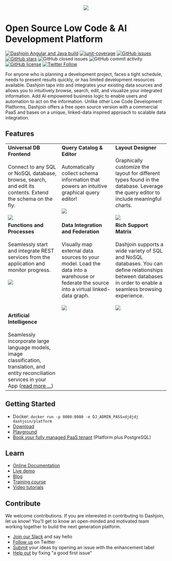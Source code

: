 <p align="center">
<a href="https://dashjoin.com"><img src="https://dashjoin.com/img/fav.png" /></a>
</p>

# Open Source Low Code & AI Development Platform

[![Dashjoin Angular and Java build](https://github.com/dashjoin/platform/workflows/Dashjoin%20CI%20build/badge.svg)](https://github.com/dashjoin/platform/actions)
[![junit-coverage](https://img.shields.io/badge/junit_coverage-84%25-brightgreen)](https://github.com/dashjoin/platform/tree/master/dashjoin-core/src/test/java/org/dashjoin/service)
[![GitHub issues](https://img.shields.io/github/issues/dashjoin/platform)](https://github.com/dashjoin/platform/issues)
[![GitHub stars](https://img.shields.io/github/stars/dashjoin/platform)](https://github.com/dashjoin/platform/stargazers)
![GitHub closed issues](https://img.shields.io/github/issues-closed/dashjoin/platform)
![GitHub commit activity](https://img.shields.io/github/commit-activity/m/dashjoin/platform)
[![GitHub license](https://img.shields.io/github/license/dashjoin/platform)](https://github.com/dashjoin/platform)
[![Twitter Follow](https://img.shields.io/twitter/follow/dashjoin?style=social)](https://twitter.com/dashjoin)

For anyone who is planning a development project, faces a tight schedule, needs to present results quickly, or has limited development resources available. Dashjoin taps into and integrates your existing data sources and allows you to intuitively browse, search, edit, and visualize your integrated information. Add AI empowered business logic to enable users and automation to act on the information. Unlike other Low Code Development Platforms, Dashjoin offers a free open source version with a commercial PaaS and bases on a unique, linked-data inspired approach to scalable data integration.

## Features

<table>
  <tr>
    <td valign="top" width="33%">
      <b>Universal DB Frontend</b><br><br>
      Connect to any SQL or NoSQL database, browse, search, and edit its contents. Extend the schema on the fly.<br><br>
      <a href="https://www.youtube.com/watch?v=zXXtR9zSOXs"><img src="https://img.youtube.com/vi/zXXtR9zSOXs/mqdefault.jpg"></a>
    </td>
    <td valign="top" width="33%">
      <b>Query Catalog & Editor</b><br><br>
      Automatically collect schema information that powers an intuitive graphical query editor!<br><br>
      <a href="https://www.youtube.com/watch?v=yxjE8GgXtfo"><img src="https://img.youtube.com/vi/yxjE8GgXtfo/mqdefault.jpg"></a>
    </td>
    <td valign="top" width="33%">
      <b>Layout Designer</b><br><br>
      Graphically customize the layout for different types found in the database. Leverage the query editor to include meaningful charts.<br><br>
      <a href="https://www.youtube.com/watch?v=RuM-im9wd58"><img src="https://img.youtube.com/vi/RuM-im9wd58/mqdefault.jpg"></a>
    </td>
  </tr>
  <tr>
    <td valign="top" width="33%">
      <b>Functions and Processes</b><br><br>
      Seamlessly start and integrate REST services from the application and monitor progress. <br><br>
      <a href="https://www.youtube.com/watch?v=XuymQh6aMIk"><img src="https://img.youtube.com/vi/XuymQh6aMIk/mqdefault.jpg"></a>
    </td>
    <td valign="top" width="33%">
      <b>Data Integration and Federation</b><br><br>
      Visually map external data sources to your model. Load the data into a warehouse or federate the source into a virtual linked-data graph. <br><br>
      <a href="https://www.youtube.com/watch?v=ZsjyucALidY"><img src="https://img.youtube.com/vi/ZsjyucALidY/mqdefault.jpg"></a>
    </td>
    <td valign="top" width="33%">
      <b>Rich Support Matrix</b><br><br>
      Dashjoin supports a wide variety of SQL and NoSQL databases. You can define relationships between databases in order to enable a seamless browsing experience.<br><br>
      <a href="https://www.youtube.com/watch?v=_itCZjvw9D8"><img src="https://img.youtube.com/vi/_itCZjvw9D8/mqdefault.jpg"></a>
    </td>
  </tr>
  <tr>
    <td valign="top" width="33%">
      <b>Artificial Intelligence</b><br><br>
	  Seamlessly incorporate large language models, image classification, translation, and entity reconciliation services in your App (<a href="https://dashjoin.github.io/platform/latest/ai-ml-integration/">read more ...</a>)
    </td>
  </tr>
</table>

## Getting Started

* Docker: ```docker run -p 8080:8080 -e DJ_ADMIN_PASS=djdjdj dashjoin/platform```
* [Download](https://download.dashjoin.com/)
* <a target="_blank" href="https://playground.dashjoin.com/">Playground</a>
* <a target="_blank" href="https://dashjoin.com/#getstarted">Book your fully managed PaaS tenant</a> (Platform plus PostgreSQL)

## Learn

* [Online Documentation](https://dashjoin.github.io/platform)
* [Live demo](https://cyber.run.dashjoin.com/)
* [Blog](https://medium.com/@dashjoin)
* [Training course](https://download.dashjoin.com/training/platform.pdf)
* [Video tutorials](https://www.youtube.com/@dashjoin)

## Contribute

We welcome contributions. If you are interested in contributing to Dashjoin, let us know!
You'll get to know an open-minded and motivated team working together to build the next generation platform.

* [Join our Slack](https://join.slack.com/t/dashjoin/shared_invite/zt-1274qbzq9-mwxBq4WwSTJsITjrvYV4pA) and say hello
* [Follow us](https://twitter.com/dashjoin) on Twitter
* [Submit](https://github.com/dashjoin/platform/issues) your ideas by opening an issue with the enhancement label
* [Help out](https://github.com/dashjoin/platform/issues?q=is%3Aissue+is%3Aopen+label%3A%22good+first+issue%22) by fixing "a good first issue"
